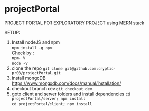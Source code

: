 # projectPortal
PROJECT PORTAL FOR EXPLORATORY PROJECT using MERN stack

SETUP: 
1. Install nodeJS and npm  
  `npm install -g npm`  
  Check by :   
  `npm- V`  
  `node -V`
2. clone the repo
  `git clone git@github.com:cryptic-pr03/projectPortal.git`  
3. install mongoDB  
  https://www.mongodb.com/docs/manual/installation/
4. checkout branch dev
  `git checkout dev`
5. goto client and server folders and install dependencies
   `cd projectPortal/server; npm install`  
   `cd projectPortal/client; npm install`
